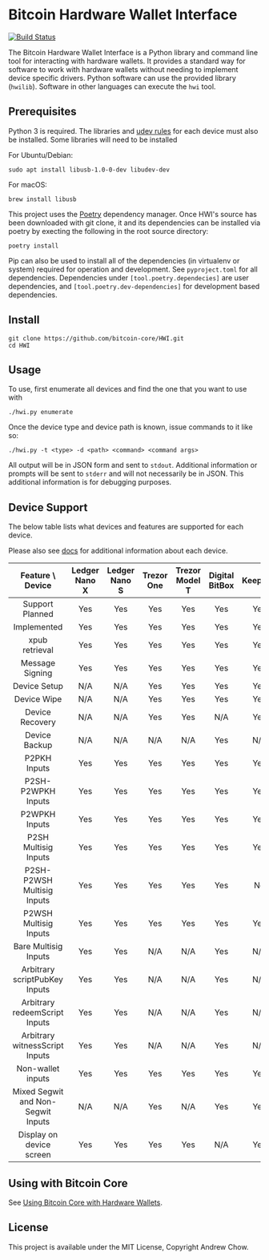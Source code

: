 # Bitcoin Hardware Wallet Interface

[![Build Status](https://travis-ci.org/bitcoin-core/HWI.svg?branch=master)](https://travis-ci.org/bitcoin-core/HWI)

The Bitcoin Hardware Wallet Interface is a Python library and command line tool for interacting with hardware wallets.
It provides a standard way for software to work with hardware wallets without needing to implement device specific drivers.
Python software can use the provided library (`hwilib`). Software in other languages can execute the `hwi` tool.

## Prerequisites

Python 3 is required. The libraries and [udev rules](hwilib/udev/README.md) for each device must also be installed. Some libraries will need to be installed

For Ubuntu/Debian:
```
sudo apt install libusb-1.0-0-dev libudev-dev
```

For macOS:
```
brew install libusb
```

This project uses the [Poetry](https://github.com/sdispater/poetry) dependency manager.
Once HWI's source has been downloaded with git clone, it and its dependencies can be installed via poetry by execting the following in the root source directory:

```
poetry install
```

Pip can also be used to install all of the dependencies (in virtualenv or system) required for operation and development. See `pyproject.toml` for all dependencies. Dependencies under `[tool.poetry.dependecies]` are user dependencies, and `[tool.poetry.dev-dependencies]` for development based dependencies.

## Install

```
git clone https://github.com/bitcoin-core/HWI.git
cd HWI
```

## Usage

To use, first enumerate all devices and find the one that you want to use with

```
./hwi.py enumerate
```

Once the device type and device path is known, issue commands to it like so:

```
./hwi.py -t <type> -d <path> <command> <command args>
```

All output will be in JSON form and sent to `stdout`.
Additional information or prompts will be sent to `stderr` and will not necessarily be in JSON.
This additional information is for debugging purposes.

## Device Support

The below table lists what devices and features are supported for each device.

Please also see [docs](docs/) for additional information about each device.

| Feature \ Device | Ledger Nano X | Ledger Nano S | Trezor One | Trezor Model T | Digital BitBox | KeepKey | Coldcard |
|:---:|:---:|:---:|:---:|:---:|:---:|:---:|:---:|
| Support Planned | Yes | Yes | Yes | Yes | Yes | Yes | Yes |
| Implemented | Yes | Yes | Yes | Yes | Yes | Yes | Yes |
| xpub retrieval | Yes | Yes | Yes | Yes | Yes | Yes | Yes |
| Message Signing | Yes | Yes | Yes | Yes | Yes | Yes | Yes |
| Device Setup | N/A | N/A | Yes | Yes | Yes | Yes | N/A |
| Device Wipe | N/A | N/A | Yes | Yes | Yes | Yes | N/A |
| Device Recovery | N/A | N/A | Yes | Yes | N/A | Yes | N/A |
| Device Backup | N/A | N/A | N/A | N/A | Yes | N/A | Yes |
| P2PKH Inputs | Yes | Yes | Yes | Yes | Yes | Yes | Yes |
| P2SH-P2WPKH Inputs | Yes | Yes | Yes | Yes | Yes | Yes | Yes |
| P2WPKH Inputs | Yes | Yes | Yes | Yes | Yes | Yes | Yes |
| P2SH Multisig Inputs | Yes | Yes | Yes | Yes | Yes | Yes | Yes |
| P2SH-P2WSH Multisig Inputs | Yes | Yes | Yes | Yes | Yes | No | Yes |
| P2WSH Multisig Inputs | Yes | Yes | Yes | Yes | Yes | Yes | Yes |
| Bare Multisig Inputs | Yes | Yes | N/A | N/A | Yes | N/A | N/A |
| Arbitrary scriptPubKey Inputs | Yes | Yes | N/A | N/A | Yes | N/A | N/A |
| Arbitrary redeemScript Inputs | Yes | Yes | N/A | N/A | Yes | N/A | N/A |
| Arbitrary witnessScript Inputs | Yes | Yes | N/A | N/A | Yes | N/A | N/A |
| Non-wallet inputs | Yes | Yes | Yes | Yes | Yes | Yes | Yes |
| Mixed Segwit and Non-Segwit Inputs | N/A | N/A | Yes | N/A | Yes | Yes | Yes |
| Display on device screen | Yes | Yes | Yes | Yes | N/A | Yes | Yes |

## Using with Bitcoin Core

See [Using Bitcoin Core with Hardware Wallets](docs/bitcoin-core-usage.md).

## License

This project is available under the MIT License, Copyright Andrew Chow.
